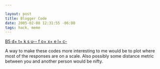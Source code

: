 ```yaml
--- 

layout: post
title: Blogger Code
date: 2005-02-08 12:31:55 -06:00
tags: hack, meme
---
```

<a href="http://www.leatheregg.com/bloggercode/">B5 d+ t+ k s u-- f o+ x+ e l+ c-</a>

A way to make these codes more interesting to me would be to plot where most of the responses are on a scale.  Also possibly some distance metric between you and another person would be nifty.
